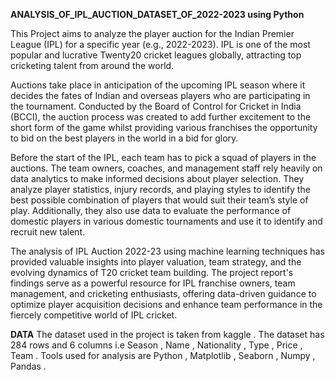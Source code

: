 **ANALYSIS_OF_IPL_AUCTION_DATASET_OF_2022-2023 using Python**

This Project aims to analyze the player auction for the Indian Premier League (IPL) for a specific year (e.g., 2022-2023). IPL is one of the most popular and lucrative Twenty20 cricket leagues globally, attracting top cricketing talent from around the world. 

Auctions take place in anticipation of the upcoming IPL season where it decides the fates of Indian and overseas players who are participating in the tournament. Conducted by the Board of Control for Cricket in India (BCCI), the auction process was created to add further excitement to the short form of the game whilst providing various franchises the opportunity to bid on the best players in the world in a bid for glory.

Before the start of the IPL, each team has to pick a squad of players in the auctions. The team owners, coaches, and management staff rely heavily on data analytics to make informed decisions about player selection. They analyze player statistics, injury records, and playing styles to identify the best possible combination of players that would suit their team’s style of play. Additionally, they also use data to evaluate the performance of domestic players in various domestic tournaments and use it to identify and recruit new talent. 

The analysis of IPL Auction 2022-23 using machine learning techniques has provided valuable insights into player valuation, team strategy, and the evolving dynamics of T20 cricket team building. The project report's findings serve as a powerful resource for IPL franchise owners, team management, and cricketing enthusiasts, offering data-driven guidance to optimize player acquisition decisions and enhance team performance in the fiercely competitive world of IPL cricket.



**DATA**
The dataset used in the project is taken from kaggle . The dataset has 284 rows and 6 columns i.e Season , Name , Nationality , Type , Price , Team . Tools used for analysis are Python , Matplotlib , Seaborn , Numpy , Pandas .
